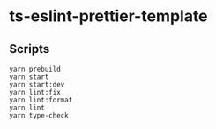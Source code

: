 # ts-eslint-prettier-template

## Scripts

```shell
yarn prebuild
yarn start
yarn start:dev
yarn lint:fix
yarn lint:format
yarn lint
yarn type-check
```
